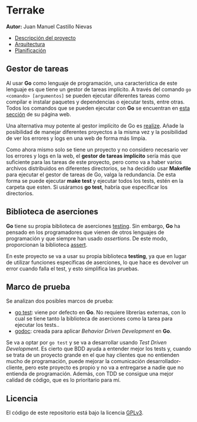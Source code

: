 # Terrake

**Autor:** Juan Manuel Castillo Nievas

* [Descripción del proyecto](https://github.com/Jumacasni/Terrake/blob/main/docs/descripcion_proyecto.md)
* [Arquitectura](https://github.com/Jumacasni/Terrake/blob/main/docs/arquitectura.md)
* [Planificación](https://github.com/Jumacasni/Terrake/blob/main/docs/planificacion.md)

## Gestor de tareas

Al usar **Go** como lenguaje de programación, una característica de este lenguaje es que tiene un gestor de tareas implícito. A través del comando ```go <comando> [argumentos]``` se pueden ejecutar diferentes tareas como compilar e instalar paquetes y dependencias o ejecutar tests, entre otras. Todos los comandos que se pueden ejecutar con **Go** se encuentran en [esta sección](https://golang.org/cmd/go/) de su página web.

Una alternativa muy potente al gestor implícito de Go es [realize](https://github.com/oxequa/realize). Añade la posibilidad de manejar diferentes proyectos a la misma vez y la posibilidad de ver los errores y logs en una web de forma más limpia.

Como ahora mismo solo se tiene un proyecto y no considero necesario ver los errores y logs en la web, el **gestor de tareas implícito** sería más que suficiente para las tareas de este proyecto, pero como va a haber varios archivos distribuidos en diferentes directorios, se ha decidido usar **Makefile** para ejecutar el gestor de tareas de Go, valga la redundancia. De esta forma se puede ejecutar **make test** y ejecutar todos los tests, estén en la carpeta que esten. Si usáramos **go test**, habría que especificar los directorios.

## Biblioteca de aserciones

**Go** tiene su propia biblioteca de aserciones [testing](https://golang.org/pkg/testing/). Sin embargo, **Go** ha pensado en los programadores que vienen de otros lenguajes de programación y que siempre han usado *assertions*. De este modo, proporcionan la biblioteca [assert](https://godoc.org/github.com/stretchr/testify/assert).

En este proyecto se va a usar su propia biblioteca **testing**, ya que en lugar de utilizar funciones específicas de aserciones, lo que hace es devolver un error cuando falla el test, y esto simplifica las pruebas.

## Marco de prueba

Se analizan dos posibles marcos de prueba:
* [go test](https://golang.org/pkg/testing/): viene por defecto en **Go**. No requiere librerías externas, con lo cual se tiene tanto la biblioteca de aserciones como la tarea para ejecutar los tests..
* [godoc](https://github.com/cucumber/godog): creada para aplicar *Behavior Driven Development* en **Go**.

Se va a optar por ```go test``` y se va a desarrollar usando *Test Driven Development*. Es cierto que BDD ayuda a entender mejor los tests y, cuando se trata de un proyecto grande en el que hay clientes que no entienden mucho de programación, puede mejorar la comunicación desarrollador-cliente, pero este proyecto es propio y no va a entregarse a nadie que no entienda de programación. Además, con TDD se consigue una mejor calidad de código, que es lo prioritario para mí.

## Licencia

El código de este repositorio está bajo la licencia [GPLv3](./LICENSE).
